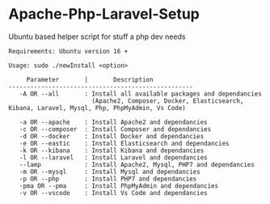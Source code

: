 # Apache-Php-Laravel-Setup
Ubuntu based helper script for stuff a php dev needs

    Requirements: Ubuntu version 16 +

    Usage: sudo ./newInstall <option>

         Parameter       |       Description        
    ---------------------------------------------------
       -A OR --all       : Install all available packages and dependancies
                           (Apache2, Composer, Docker, Elasticsearch, Kibana, Laravel, Mysql, Php, PhpMyAdmin, Vs Code)

       -a OR --apache    : Install Apache2 and dependancies
       -c OR --composer  : Install Composer and dependancies
       -d OR --docker    : Install Docker and dependancies
       -e OR --eastic    : Install Elasticsearch and dependancies
       -k OR --kibana    : Install Kibana and dependancies
       -l OR --laravel   : Install Laravel and dependancies
       --lamp            : Install Apache2, Mysql, PHP7 and dependancies
       -m OR --mysql     : Install Mysql and dependancies
       -p OR --php       : Install PHP7 and dependancies
       -pma OR --pma     : Install PhpMyAdmin and dependancies
       -v OR --vscode    : Install Vs Code and dependancies
